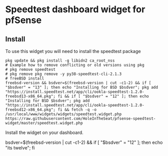 # Speedtest dashboard widget for pfSense

## Install

To use this widget you will need to install the speedtest package

```
pkg update && pkg install -g libidn2 ca_root_nss
# Example how to remove conflicting or old versions using pkg
# pkg remove speedtest
# pkg remove pkg remove -y py38-speedtest-cli-2.1.3
# freeBSD install
freebsd-version && bsdver=$(freebsd-version | cut -c1-2) && if [ "$bsdver" = "13" ]; then echo "Installing for BSD $bsdver"; pkg add "https://install.speedtest.net/app/cli/ookla-speedtest-1.2.0-freebsd13-x86_64.pkg"; fi && if [ "$bsdver" = "12" ]; then echo "Installing for BSD $bsdver"; pkg add "https://install.speedtest.net/app/cli/ookla-speedtest-1.2.0-freebsd12-x86_64.pkg"; fi && fetch -q -o /usr/local/www/widgets/widgets/speedtest.widget.php https://raw.githubusercontent.com/HoleInTheSeat/pfsense-speedtest-widget/master/speedtest.widget.php
```

Install the widget on your dashboard.

bsdver=$(freebsd-version | cut -c1-2) && if [ "$bsdver" = "12" ]; then echo "its twelve"; fi
